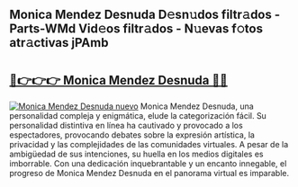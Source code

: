## Monica Mendez Desnuda D𝚎sn𝚞dos filtr𝚊dos - Parts-WMd Vid𝚎os filtr𝚊dos - N𝚞evas f𝚘tos atr𝚊ctivas jPAmb

# <h2><a href="http://mb5jvf.tromn.icu/?c=Monica+Mendez+Desnuda">🔗👉👉👉 Monica Mendez Desnuda 🔗🔗</a></h2>

[![Monica Mendez Desnuda nuevo](https://i.imgur.com/pEAQMta.gif)](http://mb5jvf.tromn.icu/?c=Monica+Mendez+Desnuda)
Monica Mendez Desnuda, una personalidad compleja y enigmática, elude la categorización fácil. Su personalidad distintiva en línea ha cautivado y provocado a los espectadores, provocando debates sobre la expresión artística, la privacidad y las complejidades de las comunidades virtuales. A pesar de la ambigüedad de sus intenciones, su huella en los medios digitales es imborrable. Con una dedicación inquebrantable y un encanto innegable, el progreso de Monica Mendez Desnuda en el panorama virtual es imparable.
